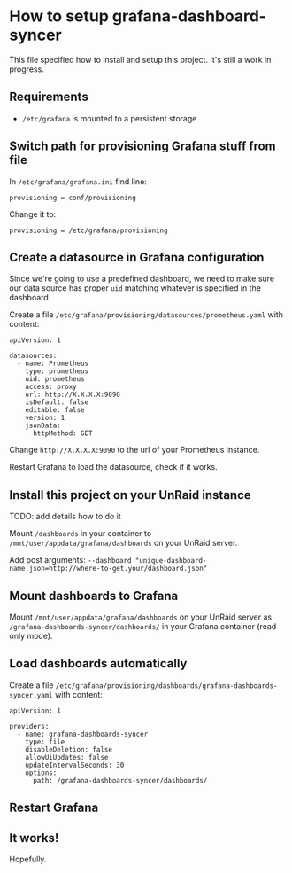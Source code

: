 # How to setup grafana-dashboard-syncer

This file specified how to install and setup this project. It's still a work in progress.

## Requirements

 * `/etc/grafana` is mounted to a persistent storage

## Switch path for provisioning Grafana stuff from file

In `/etc/grafana/grafana.ini` find line:

```
provisioning = conf/provisioning
```

Change it to:

```
provisioning = /etc/grafana/provisioning
```

## Create a datasource in Grafana configuration

Since we're going to use a predefined dashboard, we need to make sure our data source has proper `uid` matching
whatever is specified in the dashboard.

Create a file `/etc/grafana/provisioning/datasources/prometheus.yaml` with content:

```
apiVersion: 1

datasources:
  - name: Prometheus
    type: prometheus
    uid: prometheus
    access: proxy
    url: http://X.X.X.X:9090
    isDefault: false
    editable: false
    version: 1
    jsonData:
      httpMethod: GET
```

Change `http://X.X.X.X:9090` to the url of your Prometheus instance.

Restart Grafana to load the datasource, check if it works.

## Install this project on your UnRaid instance

TODO: add details how to do it

Mount `/dashboards` in your container to `/mnt/user/appdata/grafana/dashboards` on your UnRaid server.

Add post arguments: `--dashboard "unique-dashboard-name.json=http://where-to-get.your/dashboard.json"`

## Mount dashboards to Grafana

Mount `/mnt/user/appdata/grafana/dashboards` on your UnRaid server as `/grafana-dashboards-syncer/dashboards/` in your
Grafana container (read only mode).

## Load dashboards automatically

Create a file `/etc/grafana/provisioning/dashboards/grafana-dashboards-syncer.yaml` with content:

```
apiVersion: 1

providers:
  - name: grafana-dashboards-syncer
    type: file
    disableDeletion: false
    allowUiUpdates: false
    updateIntervalSeconds: 30
    options:
      path: /grafana-dashboards-syncer/dashboards/
```

## Restart Grafana

## It works!

Hopefully.
